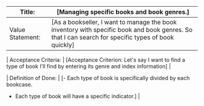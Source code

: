 | Title: | [Managing specific books and book genres.] |
| ------ | ------ |
| Value Statement: | [As a bookseller, I want to manage the book inventory with specific book and book genres. So that I can search for specific types of book quickly] |

| Acceptance Criteria: | [Acceptance Criterion: Let's say I want to find a type of book I'll find by entering its genre and index information] |

| Definition of Done: | 
[-   Each type of book is specifically divided by each bookcase.
-   Each type of book will have a specific indicator.] |



